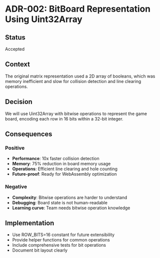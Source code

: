 # ADR-002: BitBoard Representation Using Uint32Array

## Status
Accepted

## Context
The original matrix representation used a 2D array of booleans, which was memory inefficient and slow for collision detection and line clearing operations.

## Decision
We will use Uint32Array with bitwise operations to represent the game board, encoding each row in 16 bits within a 32-bit integer.

## Consequences

### Positive
- **Performance**: 10x faster collision detection
- **Memory**: 75% reduction in board memory usage
- **Operations**: Efficient line clearing and hole counting
- **Future-proof**: Ready for WebAssembly optimization

### Negative
- **Complexity**: Bitwise operations are harder to understand
- **Debugging**: Board state is not human-readable
- **Learning curve**: Team needs bitwise operation knowledge

## Implementation
- Use ROW_BITS=16 constant for future extensibility
- Provide helper functions for common operations
- Include comprehensive tests for bit operations
- Document bit layout clearly